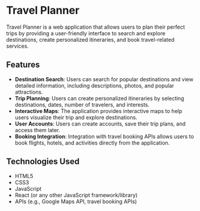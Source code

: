 # Travel Planner

Travel Planner is a web application that allows users to plan their perfect trips by providing a user-friendly interface to search and explore destinations, create personalized itineraries, and book travel-related services.

## Features

- **Destination Search**: Users can search for popular destinations and view detailed information, including descriptions, photos, and popular attractions.
- **Trip Planning**: Users can create personalized itineraries by selecting destinations, dates, number of travelers, and interests.
- **Interactive Maps**: The application provides interactive maps to help users visualize their trip and explore destinations.
- **User Accounts**: Users can create accounts, save their trip plans, and access them later.
- **Booking Integration**: Integration with travel booking APIs allows users to book flights, hotels, and activities directly from the application.

## Technologies Used

- HTML5
- CSS3
- JavaScript
- React (or any other JavaScript framework/library)
- APIs (e.g., Google Maps API, travel booking APIs)
